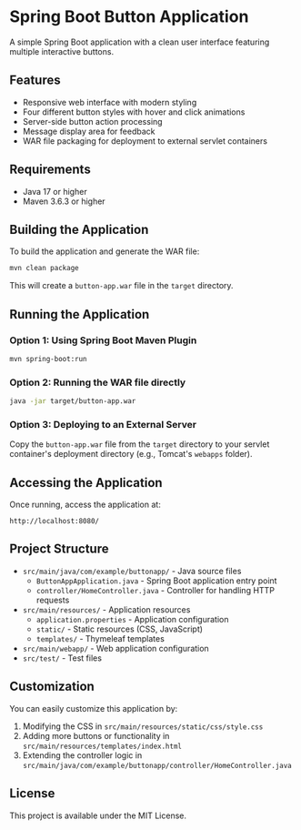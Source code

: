 # Spring Boot Button Application

A simple Spring Boot application with a clean user interface featuring multiple interactive buttons.

## Features

- Responsive web interface with modern styling
- Four different button styles with hover and click animations
- Server-side button action processing
- Message display area for feedback
- WAR file packaging for deployment to external servlet containers

## Requirements

- Java 17 or higher
- Maven 3.6.3 or higher

## Building the Application

To build the application and generate the WAR file:

```bash
mvn clean package
```

This will create a `button-app.war` file in the `target` directory.

## Running the Application

### Option 1: Using Spring Boot Maven Plugin

```bash
mvn spring-boot:run
```

### Option 2: Running the WAR file directly

```bash
java -jar target/button-app.war
```

### Option 3: Deploying to an External Server

Copy the `button-app.war` file from the `target` directory to your servlet container's deployment directory (e.g., Tomcat's `webapps` folder).

## Accessing the Application

Once running, access the application at:

```
http://localhost:8080/
```

## Project Structure

- `src/main/java/com/example/buttonapp/` - Java source files
  - `ButtonAppApplication.java` - Spring Boot application entry point
  - `controller/HomeController.java` - Controller for handling HTTP requests
- `src/main/resources/` - Application resources
  - `application.properties` - Application configuration
  - `static/` - Static resources (CSS, JavaScript)
  - `templates/` - Thymeleaf templates
- `src/main/webapp/` - Web application configuration
- `src/test/` - Test files

## Customization

You can easily customize this application by:

1. Modifying the CSS in `src/main/resources/static/css/style.css`
2. Adding more buttons or functionality in `src/main/resources/templates/index.html`
3. Extending the controller logic in `src/main/java/com/example/buttonapp/controller/HomeController.java`

## License

This project is available under the MIT License.
